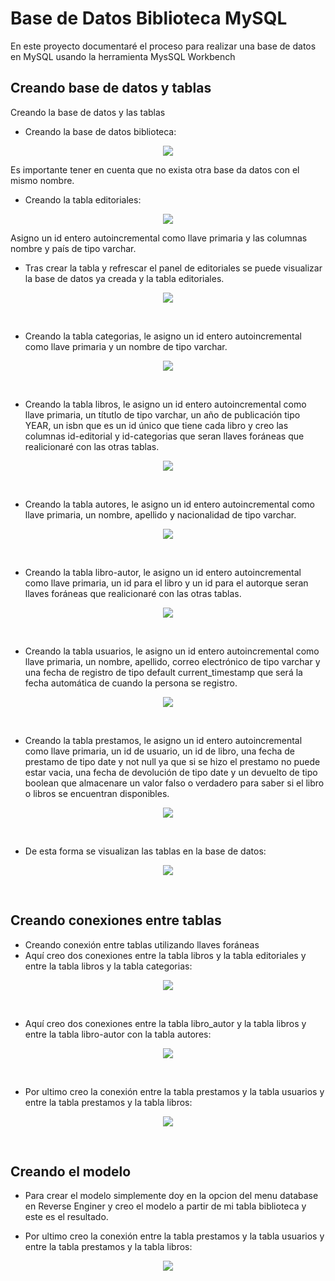 # Base de Datos Biblioteca MySQL
En este proyecto documentaré el proceso para realizar una base de datos en MySQL usando la herramienta MysSQL Workbench 

## Creando base de datos y tablas
Creando la base de datos y las tablas

- Creando la base de datos biblioteca:
<p align="center">
	<img src="https://raw.githubusercontent.com/WilliamLopez663/Base-de-Datos---Biblioteca---MySQL/main/assets/images/new-schema.PNG">
</p>
Es importante tener en cuenta que no exista otra base da datos con el mismo nombre.
<br>

- Creando la tabla editoriales:
<p align="center">
	<img src="https://raw.githubusercontent.com/WilliamLopez663/Base-de-Datos---Biblioteca---MySQL/main/assets/images/tabla-editoriales.PNG">
</p>
Asigno un id entero autoincremental como llave primaria y las columnas nombre y país de tipo varchar.
<br>

- Tras crear la tabla y refrescar el panel de editoriales se puede visualizar la base de datos ya creada y la tabla editoriales.
<p align="center">
	<img src="https://raw.githubusercontent.com/WilliamLopez663/Base-de-Datos---Biblioteca---MySQL/main/assets/images/visualizando.PNG">
</p>
<br>

- Creando la tabla categorias, le asigno un id entero autoincremental como llave primaria y un nombre de tipo varchar.
<p align="center">
	<img src="https://raw.githubusercontent.com/WilliamLopez663/Base-de-Datos---Biblioteca---MySQL/main/assets/images/visualizando.PNG">
</p>
<br>

- Creando la tabla libros, le asigno un id entero autoincremental como llave primaria, un títutlo de tipo varchar, un año de publicación tipo YEAR, un isbn que es un id único que tiene cada libro y creo las columnas id-editorial y id-categorias que seran llaves foráneas que realicionaré con las otras tablas.
<p align="center">
	<img src="https://raw.githubusercontent.com/WilliamLopez663/Base-de-Datos---Biblioteca---MySQL/main/assets/images/tabla-libros.PNG">
</p>
<br>

- Creando la tabla autores, le asigno un id entero autoincremental como llave primaria, un nombre, apellido y nacionalidad de tipo varchar.
<p align="center">
	<img src="https://raw.githubusercontent.com/WilliamLopez663/Base-de-Datos---Biblioteca---MySQL/main/assets/images/tabla-autores.PNG">
</p>
<br>

- Creando la tabla libro-autor, le asigno un id entero autoincremental como llave primaria, un id para el libro y un id para el autorque seran llaves foráneas que realicionaré con las otras tablas.
<p align="center">
	<img src="https://raw.githubusercontent.com/WilliamLopez663/Base-de-Datos---Biblioteca---MySQL/main/assets/images/tabla-libro-autor.PNG">
</p>
<br>

- Creando la tabla usuarios, le asigno un id entero autoincremental como llave primaria, un nombre, apellido, correo electrónico de tipo varchar y una fecha de registro de tipo default current_timestamp que será la fecha automática de cuando la persona se registro.
<p align="center">
	<img src="https://raw.githubusercontent.com/WilliamLopez663/Base-de-Datos---Biblioteca---MySQL/main/assets/images/tabla-usuarios.PNG">
</p>
<br>

- Creando la tabla prestamos, le asigno un id entero autoincremental como llave primaria, un id de usuario, un id de libro, una fecha de prestamo de tipo date y not null ya que si se hizo el prestamo no puede estar vacia, una fecha de devolución de tipo date y un devuelto de tipo boolean que almacenare un valor falso o verdadero para saber si el libro o libros se encuentran disponibles.
<p align="center">
	<img src="https://raw.githubusercontent.com/WilliamLopez663/Base-de-Datos---Biblioteca---MySQL/main/assets/images/tabla-prestamos.PNG">
</p>
<br>

- De esta forma se visualizan las tablas en la base de datos:
<p align="center">
	<img src="https://raw.githubusercontent.com/WilliamLopez663/Base-de-Datos---Biblioteca---MySQL/main/assets/images/visualizando2.PNG">
</p>
<br>

## Creando conexiones entre tablas
- Creando conexión entre tablas utilizando llaves foráneas
- Aquí creo dos conexiones entre la tabla libros y la tabla editoriales y entre la tabla libros y la tabla categorias:
<p align="center">
	<img src="https://raw.githubusercontent.com/WilliamLopez663/Base-de-Datos---Biblioteca---MySQL/main/assets/images/llave-foranea-libros-editorial-categoria.PNG">
</p>
<br>

- Aquí creo dos conexiones entre la tabla libro_autor y la tabla libros y entre la tabla libro-autor con la tabla autores:
<p align="center">
	<img src="https://raw.githubusercontent.com/WilliamLopez663/Base-de-Datos---Biblioteca---MySQL/main/assets/images/llave-foranea-libro-autor-libros-autores.PNG">
</p>
<br>

- Por ultimo creo la conexión entre la tabla prestamos y la tabla usuarios y entre la tabla prestamos y la tabla libros:
<p align="center">
	<img src="https://raw.githubusercontent.com/WilliamLopez663/Base-de-Datos---Biblioteca---MySQL/main/assets/images/llave-foranea-prestamo-usuario-libro.PNG">
</p>
<br>

## Creando el modelo
- Para crear el modelo simplemente doy en la opcion del menu database en Reverse Enginer y creo el modelo a partir de mi tabla biblioteca y este es el resultado.

- Por ultimo creo la conexión entre la tabla prestamos y la tabla usuarios y entre la tabla prestamos y la tabla libros:
<p align="center">
	<img src="https://raw.githubusercontent.com/WilliamLopez663/Base-de-Datos---Biblioteca---MySQL/main/assets/images/modelo-final.PNG">
</p>


